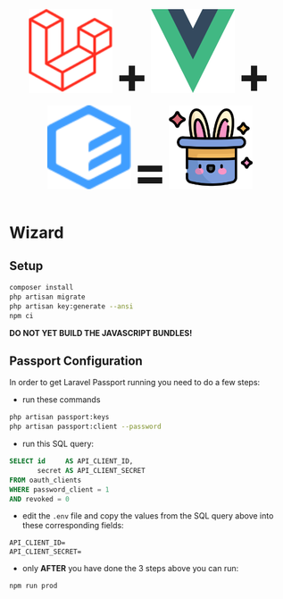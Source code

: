 <div align="center">
    <img width="150" height="150" src="resources/images/laravel.svg">
    <strong style="font-size: 90px">+</strong>
    <img width="150" height="150" src="resources/images/vuejs.svg">
    <strong style="font-size: 90px">+</strong>
    <img width="150" height="150" src="resources/images/elementui.svg">
    <strong style="font-size: 90px">=</strong>
    <img width="150" height="150" src="resources/images/logo.svg">
</div>

# Wizard

## Setup

```bash
composer install
php artisan migrate
php artisan key:generate --ansi
npm ci
```

**DO NOT YET BUILD THE JAVASCRIPT BUNDLES!**

## Passport Configuration

In order to get Laravel Passport running you need to do a few steps:

- run these commands
```bash
php artisan passport:keys
php artisan passport:client --password
```

- run this SQL query:
```sql
SELECT id     AS API_CLIENT_ID,
       secret AS API_CLIENT_SECRET
FROM oauth_clients
WHERE password_client = 1
AND revoked = 0
```

- edit the `.env` file and copy the values from the SQL query above into these corresponding fields:
```dotenv
API_CLIENT_ID=
API_CLIENT_SECRET=
```

- only **AFTER** you have done the 3 steps above you can run:
```bash
npm run prod
```
